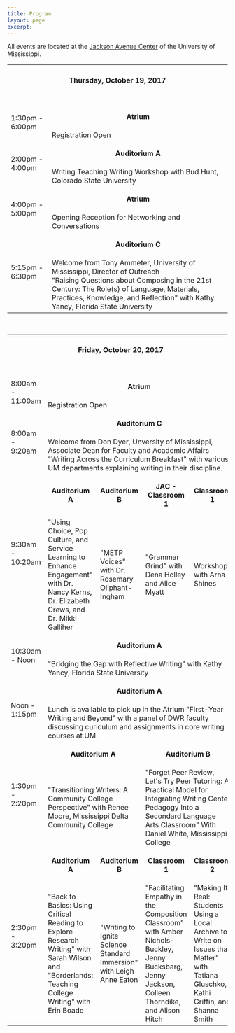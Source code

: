 ```yaml
---
title: Program
layout: page
excerpt: 
---
```

All events are located at the [Jackson Avenue Center](http://www.outreach.olemiss.edu/conferencecenter/jac.html) of the University of Mississippi. 

<table class="table1">
<tr>
	<td colspan="5" class="column-1"><h4 align="center">Thursday, October 19, 2017</h4>
	&nbsp;
	</td>
</tr>
<tr  class="odd">
	<td rowspan="2" class="column-1">1:30pm - 6:00pm</td><td colspan="4" class="column-2"><p align="center"><strong>Atrium</strong></p></td>
</tr>
<tr >
	<td colspan="4" class="column-2">Registration Open</td>
</tr>
<tr class="odd">
	<td rowspan="2" class="column-1">2:00pm - 4:00pm</td><td colspan="4" class="column-2"><p align="center"><strong>Auditorium A</strong></p></td>
</tr>
<tr>
	<td colspan="4" class="column-2">Writing Teaching Writing Workshop with Bud Hunt, Colorado State University</td>
</tr>
<tr class="odd">
	<td rowspan="2" class="column-1">4:00pm - 5:00pm</td><td colspan="4" class="column-2"><p align="center"><strong>Atrium</strong></p></td>
</tr>
<tr>
	<td colspan="4" class="column-2">Opening Reception for Networking and Conversations</td>
</tr>
<tr class="odd">
	<td rowspan="2" class="column-1">5:15pm - 6:30pm</td><td colspan="4" class="column-2"><p align="center"><strong>Auditorium C</strong></p></td>
</tr>
<tr>
	<td colspan="4" class="column-2">Welcome from Tony Ammeter, University of Mississippi, Director of Outreach                 <br>
"Raising Questions about Composing in the 21st Century: The Role(s) of Language, Materials, Practices, Knowledge, and Reflection" with Kathy Yancy, Florida State University</td>
</tr>
</table>
&nbsp;
&nbsp;
&nbsp;
<table class="table1">
<tr>
	<td colspan="5" class="column-1"><h4 align="center">Friday, October 20, 2017</h4>
	&nbsp;
	</td>
</tr>
<tr class="odd">
	<td rowspan="2" class="column-1">8:00am - 11:00am</td><td colspan="4" class="column-2"><p align="center"><strong>Atrium</strong></p></td>
</tr>
<tr>
	<td colspan="4" class="column-2">Registration Open</td>
</tr>
<tr class="odd">
	<td rowspan="2" class="column-1">8:00am - 9:20am</td><td colspan="4" class="column-2"><p align="center"><strong>Auditorium C</strong></p></td>
</tr>
<tr>
	<td colspan="4" class="column-2">Welcome from Don Dyer, Unversity of Mississippi, Associate Dean for Faculty and Academic Affairs                                                                                                                                                                    "Writing Across the Curriculum Breakfast" with various UM departments explaining writing in their discipline.</td>
</tr>
<tr class="odd">
	<td rowspan="2" class="column-1">9:30am - 10:20am</td><td class="column-2"><p align="center"><strong>Auditorium A</strong></p></td><td class="column-3"><p align="center"><strong>Auditorium B</strong></p></td><td class="column-4"><p align="center"><strong>JAC - Classroom 1</strong></p></td><td class="column-5"><p align="center"><strong>Classroom 1</strong></p></td>
</tr>
<tr>
	<td class="column-2">"Using Choice, Pop Culture, and Service Learning to Enhance Engagement" with Dr. Nancy Kerns, Dr. Elizabeth Crews, and Dr. Mikki Galliher</td><td class="column-3">"METP Voices" with Dr. Rosemary Oliphant-Ingham</td><td class="column-4">"Grammar Grind" with Dena Holley and Alice Myatt</td><td class="column-5">Workshop with Arna Shines</td>
</tr>
<tr class="odd">
	<td rowspan="2" class="column-1">10:30am - Noon</td><td colspan="4" class="column-2"><p align="center"><strong>Auditorium A</strong></p></td>
</tr>
<tr >
	<td colspan="4" class="column-2">"Bridging the Gap with Reflective Writing" with Kathy Yancy, Florida State University</td>
</tr>
<tr class="odd">
	<td rowspan="2" class="column-1">Noon - 1:15pm</td><td colspan="4" class="column-2"><p align="center"><strong>Auditorium A</strong></p></td>
</tr>
<tr >
	<td colspan="4" class="column-2">Lunch is available to pick up in the Atrium                                                                                                         "First-Year Writing and Beyond" with a panel of DWR faculty discussing curiculum and assignments in core writing courses at UM.</td>
</tr>
<tr class="odd">
	<td rowspan="2" class="column-1">1:30pm - 2:20pm</td><td colspan="2" class="column-2"><p align="center"><strong>Auditorium A</strong></p></td><td colspan="2" class="column-4"><p align="center"><strong>Auditorium B</strong></p></td>
</tr>
<tr >
	<td colspan="2" class="column-2">"Transitioning Writers: A Community College Perspective" with Renee Moore, Mississippi Delta Community College</td><td colspan="2" class="column-4">"Forget Peer Review, Let's Try Peer Tutoring: A Practical Model for Integrating Writing Center Pedagogy Into a Secondard Language Arts Classroom" With Daniel White, Mississippi College</td>
</tr>
<tr class="odd">
	<td rowspan="2" class="column-1">2:30pm - 3:20pm</td><td class="column-2"><p align="center"><strong>Auditorium A</strong></p></td><td class="column-3"><p align="center"><strong>Auditorium B</strong></p></td><td class="column-4"><p align="center"><strong>Classroom 1</strong></p></td><td class="column-5"><p align="center"><strong>Classroom 2</strong></p></td>
</tr>
<tr>
	<td class="column-2">"Back to Basics: Using Critical Reading to Explore Research Writing" with Sarah Wilson and "Borderlands: Teaching College Writing" with Erin Boade</td><td class="column-3">"Writing to Ignite Science Standard Immersion" with Leigh Anne Eaton</td><td class="column-4">"Facilitating Empathy in the Composition Classroom" with Amber Nichols-Buckley, Jenny Bucksbarg, Jenny Jackson, Colleen Thorndike, and Alison Hitch</td><td class="column-5">"Making It Real: Students Using a Local Archive to Write on Issues that Matter" with Tatiana Gluschko, Kathi Griffin, and Shanna Smith</td>
</tr>
</table>
